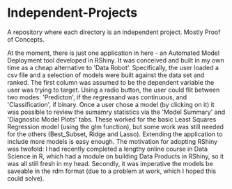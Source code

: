 # Independent-Projects
A repository where each directory is an independent project. Mostly Proof of Concepts.

At the moment, there is just one application in here - an Automated Model Deployment tool developed in RShiny. It was conceived and built in my own time as a cheap alternative to 'Data Robot'. Specifically, the user loaded a csv file and a selection of models were built against the data set and ranked. The first column was assumed to be the dependent variable the user was trying to target. Using a radio button, the user could flit between two modes: 'Predicton', if the regressand was continuous, and 'Classification', if binary. Once a user chose a model (by clicking on it) it was possible to review the sumamry statistics via the 'Model Summary' and 'Diagnostic Model Plots' tabs. These worked for the basic Least Squares Regression model (using the glm function), but some work was still needed for the others (Best_Subset, Ridge and Lasso). Extending the application to include more models is easy enough. The motivation for adopting RShiny was twofold: I had recently completed a lengthy online course in Data Science in R, which had a module on building Data Products in RShiny, so it was all still fresh in my head. Secondly, it was imperative the models be saveable in the rdm format (due to a problem at work, which I hoped this could solve).
